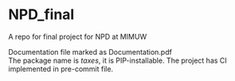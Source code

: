 # NPD_final
A repo for final project for NPD at MIMUW

Documentation file marked as Documentation.pdf  
The package name is _taxes_, it is PIP-installable. The project has CI implemented in pre-commit file.
